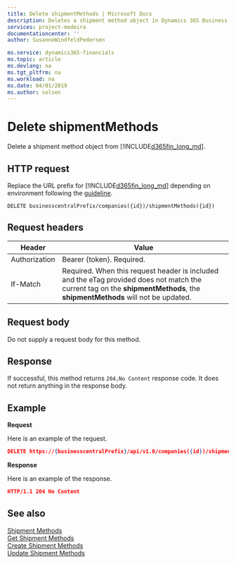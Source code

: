 ```yaml
---
title: Delete shipmentMethods | Microsoft Docs
description: Deletes a shipment method object in Dynamics 365 Business Central.
services: project-madeira
documentationcenter: ''
author: SusanneWindfeldPedersen

ms.service: dynamics365-financials
ms.topic: article
ms.devlang: na
ms.tgt_pltfrm: na
ms.workload: na
ms.date: 04/01/2019
ms.author: solsen
---
```


# Delete shipmentMethods
Delete a shipment method object from [!INCLUDE[d365fin_long_md](../../includes/d365fin_long_md.md)].

## HTTP request
Replace the URL prefix for [!INCLUDE[d365fin_long_md](../../includes/d365fin_long_md.md)] depending on environment following the [guideline](../../v1.0/endpoints-apis-for-dynamics.md).
```
DELETE businesscentralPrefix/companies({id})/shipmentMethods({id})
```

## Request headers

|Header|Value|
|------|-----|
|Authorization  |Bearer {token}. Required. |
|If-Match       |Required. When this request header is included and the eTag provided does not match the current tag on the **shipmentMethods**, the **shipmentMethods** will not be updated. |

## Request body
Do not supply a request body for this method.

## Response
If successful, this method returns ```204,No Content``` response code. It does not return anything in the response body.

## Example

**Request**

Here is an example of the request.

```json
DELETE https://{businesscentralPrefix}/api/v1.0/companies({id})/shipmentMethods({id})
```

**Response** 

Here is an example of the response. 

```json
HTTP/1.1 204 No Content
```

## See also

[Shipment Methods](../resources/dynamics_shipmentmethods.md)  
[Get Shipment Methods](../api/dynamics_shipmentmethods_get.md)  
[Create Shipment Methods](../api/dynamics_create_shipmentmethods.md)  
[Update Shipment Methods](../api/dynamics_shipmentmethods_update.md)  